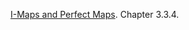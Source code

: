 [I-Maps and Perfect Maps](probabilistic_graphical_models/2.4.5-Repn-Ind-I-maps.pdf). Chapter 3.3.4.
